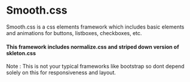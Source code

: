 # Smooth.css

Smooth.css is a css elements framework which includes basic elements and animations for buttons, listboxes, checkboxes, etc.

#### This framework includes normalize.css and striped down version of skleton.css

Note : This is not your typical frameworks like bootstrap so dont depend solely on this for responsiveness and layout.
